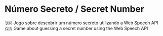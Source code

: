 # Número Secreto / Secret Number

:brazil: Jogo sobre descobrir um número secreto utilizando a Web Speech API
:uk: Game about guessing a secret number using the Web Speech API
